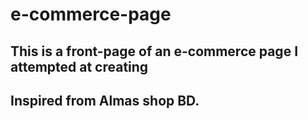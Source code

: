 # e-commerce-page

## This is a front-page of an e-commerce page I attempted at creating 
## Inspired from Almas shop BD.
